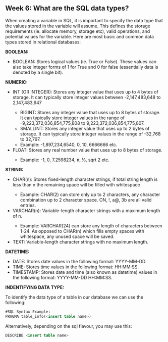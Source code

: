 <h2>Week 6: What are the SQL data types?</h2>

<p> When creating a variable in SQL, it is important to specify the data type that the values stored in the variable will assume. This defines the storage requirements (ie. allocate memory, storage etc), valid operations, and potential values for the variable. Here are most basic and common data types stored in relational databases:</p>

<b>BOOLEAN:</b>
<ul><li>BOOLEAN: Stores logical values (ie. True or False). These values can also take integer forms of 1 for True and 0 for false (essentially data is denoted by a single bit).</li></ul>

<b>NUMERIC:</b>
<ul><li>INT (OR INTEGER): Stores any integer value that uses up to 4 bytes of storage. It can typically store integer values between -2,147,483,648 to 2,147,483,647</li>
<ul><li>BIGINT: Stores any integer value that uses up to 8 bytes of storage. It can typically store integer values in the range of -9,223,372,036,854,775,808 to 9,223,372,036,854,775,807.</li>
<li>SMALLINT: Stores any integer value that uses up to 2 bytes of storage. It can typically store integer values in the range of -32,768 to 32,767.</li>
<li>Example: -1,897,234,6540, 0, 10, 6666666 etc.</li></ul>
<li>FLOAT: Stores any real number value that uses up to 8 bytes of storage.</li>
<ul><li>Example: -1, 0, 7.2598234, π, ⅓, sqrt 2 etc.</li></ul></ul>

<b>STRING:</b>
<ul><li>CHAR(n): Stores fixed-length character strings, if total string length is less than n the remaining space will be filled with whitespace</li>
<ul><li>Example: CHAR(2) can store only up to 2 characters, any character combination up to 2 character space. ON, !, a@, 3b are all valid entries.</ul>
<li>VARCHAR(n): Variable-length character strings with a maximum length of n.</li>
<ul><li>Example: VARCHAR(24) can store any length of characters between 1-24. As opposed to CHAR(n) which fills empty spaces with whitespace, any unused space will be saved.</ul>
<li>TEXT: Variable-length character strings with no maximum length.</li></ul>

<b>DATETIME:</b>
<ul><li>DATE: Stores date values in the following format: YYYY-MM-DD.</li>
<li>TIME: Stores time values in the following format: HH:MM:SS.</li>
<li>TIMESTAMP: Stores date and time (also known as datetime) values in the following format: YYYY-MM-DD HH:MM:SS.</li></ul>

<b>INDENTIFYING DATA TYPE:</b>
<p>To identify the data type of a table in our database we can use the following:</p>

```sql
#SQL Syntax Example:
PRAGMA table_info(<insert table name>)
```
<p>Alternatively, depending on the sql flavour, you may use this:</p>

```sql
DESCRIBE <insert table name>
```

